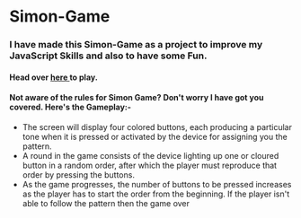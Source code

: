 # Simon-Game
### I have made this Simon-Game as a project to improve my JavaScript Skills and also to have some Fun. <br>

#### Head over  <a href="https://being-vishal.github.io/Simon-Game/"> here </a> to play.

#### Not aware of the rules for Simon Game? Don't worry I have got you covered. Here's the Gameplay:-
<ul>
<li>The screen will display four colored buttons, each producing a particular tone when 
it is pressed or activated by the device for assigning you the pattern. 
<li>A round in the game consists of the device lighting up one or 
cloured button in a random order, after which the player must reproduce that order by pressing the buttons.
<li>As the game progresses, the number of buttons to be pressed increases as the player has to start the order from the beginning. 
If the player isn't able to follow the pattern then the game over




</ul>
